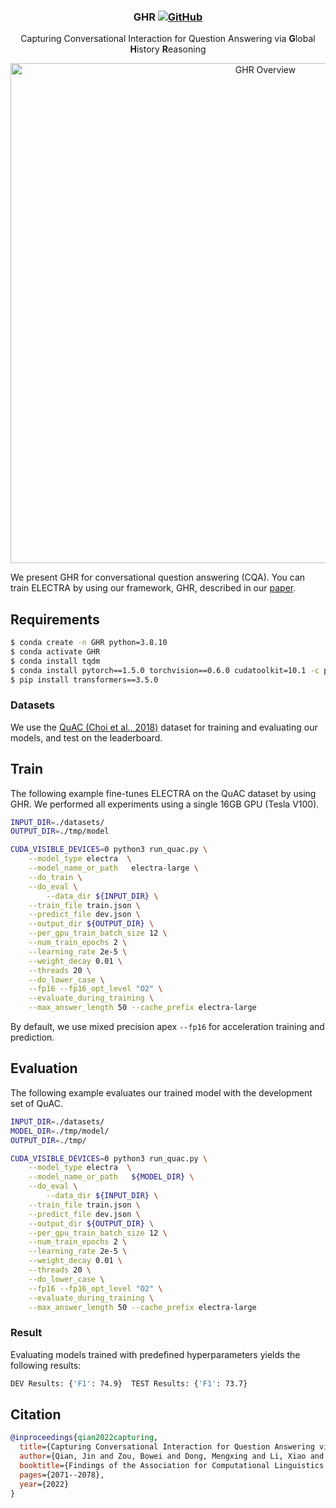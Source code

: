 <h3 align="center">
<p>GHR
<a href="https://github.com/jaytsien/GHR/blob/main/LICENSE">
   <img alt="GitHub" src="https://img.shields.io/badge/License-MIT-yellow.svg">
</a>
</h3>
<div align="center">
    <p>Capturing Conversational Interaction for Question Answering via <b>G</b>lobal <b>H</b>istory <b>R</b>easoning
</div>

<div align="center">
  <img alt="GHR Overview" src="https://github.com/jaytsien/GHR/blob/main/utils/GHR_model.png" width="800px">
</div> 	


We present GHR for conversational question answering (CQA). You can train ELECTRA by using our framework, GHR, described in our [paper](https://aclanthology.org/2022.findings-naacl.159.pdf). 


## Requirements

```bash
$ conda create -n GHR python=3.8.10
$ conda activate GHR
$ conda install tqdm
$ conda install pytorch==1.5.0 torchvision==0.6.0 cudatoolkit=10.1 -c pytorch
$ pip install transformers==3.5.0
```

### Datasets

We use the [QuAC (Choi et al., 2018)](https://quac.ai/) dataset for training and evaluating our models, and test on the leaderboard.

## Train

The following example fine-tunes ELECTRA on the QuAC dataset by using GHR. 
We performed all experiments using a single 16GB GPU (Tesla V100).

```bash
INPUT_DIR=./datasets/
OUTPUT_DIR=./tmp/model

CUDA_VISIBLE_DEVICES=0 python3 run_quac.py \
	--model_type electra  \
	--model_name_or_path   electra-large \
	--do_train \
	--do_eval \
        --data_dir ${INPUT_DIR} \
	--train_file train.json \
	--predict_file dev.json \
	--output_dir ${OUTPUT_DIR} \
	--per_gpu_train_batch_size 12 \
	--num_train_epochs 2 \
	--learning_rate 2e-5 \
	--weight_decay 0.01 \
	--threads 20 \
	--do_lower_case \
	--fp16 --fp16_opt_level "O2" \
	--evaluate_during_training \
	--max_answer_length 50 --cache_prefix electra-large
```

By default, we use mixed precision apex `--fp16` for acceleration training and prediction. 

## Evaluation

The following example evaluates our trained model with the development set of QuAC.

```bash
INPUT_DIR=./datasets/
MODEL_DIR=./tmp/model/
OUTPUT_DIR=./tmp/

CUDA_VISIBLE_DEVICES=0 python3 run_quac.py \
	--model_type electra  \
	--model_name_or_path   ${MODEL_DIR} \
	--do_eval \
        --data_dir ${INPUT_DIR} \
	--train_file train.json \
	--predict_file dev.json \
	--output_dir ${OUTPUT_DIR} \
	--per_gpu_train_batch_size 12 \
	--num_train_epochs 2 \
	--learning_rate 2e-5 \
	--weight_decay 0.01 \
	--threads 20 \
	--do_lower_case \
	--fp16 --fp16_opt_level "O2" \
	--evaluate_during_training \
	--max_answer_length 50 --cache_prefix electra-large
```

### Result

Evaluating models trained with predefined hyperparameters yields the following results:

```bash
DEV Results: {'F1': 74.9}  TEST Results: {'F1': 73.7}
```

## Citation

```bibtex
@inproceedings{qian2022capturing,
  title={Capturing Conversational Interaction for Question Answering via Global History Reasoning},
  author={Qian, Jin and Zou, Bowei and Dong, Mengxing and Li, Xiao and Aw, Aiti and Hong, Yu},
  booktitle={Findings of the Association for Computational Linguistics: NAACL 2022},
  pages={2071--2078},
  year={2022}
}
```
